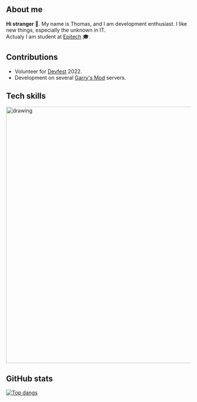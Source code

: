 ## About me
**Hi stranger 👋**. My name is Thomas, and I am development enthusiast. I like new things, especially the unknown in IT.  
Actualy I am student at [Epitech](https://epitech.eu/) 🎓.  
  
  
## Contributions
- Volunteer for [Devfest](https://devfest.gdgnantes.com/) 2022.
- Development on several [Garry's Mod](https://facepunch.com/) servers.


## Tech skills
<img src="https://github.com/hodooos/hodooos/assets/114670767/e0cb20bc-76cb-4b48-aded-f2a547ddd671" alt="drawing" width="700"/>


## GitHub stats
[![Top dangs](https://github-readme-stats-git-masterrstaa-rickstaa.vercel.app/api/top-langs/?username=hodooos)](https://github.com/anuraghazra/github-readme-stats)
